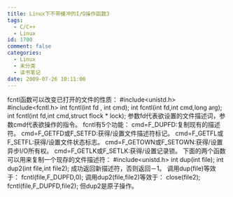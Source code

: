 ```yaml
---
title: Linux下不带缓冲的I/O操作函数3
tags:
  - C/C++
  - Linux
id: 1700
comment: false
categories:
  - Linux
  - 未分类
  - 读书笔记
date: 2009-07-26 10:11:00
---
```


fcntl函数可以改变已打开的文件的性质：
#include<unistd.h>
#include<fcntl.h>
int fcntl(int fd , int cmd);
int fcntl(int fd,int cmd,long arg);
int fcntl(int fd,int cmd,struct flock * lock);
参数fd代表欲设置的文件描述词，参数cmd代表欲操作的指令。
fcntl有5个功能：
cmd=F_DUPFD:复制现有的描述符。
cmd=F_GETFD或F_SETFD:获得/设置文件描述符标记。
cmd=F_GETFL或F_SETFL:获得/设置文件状态标志。
cmd=F_GETOWN或F_SETOWN:获得/设置异步I/O所有权。
cmd=F_GETLK或F_SETLK:获得/设置记录锁。
下面的两个函数可以用来复制一个现存的文件描述符：
#include<unistd.h>
int dup(int file);
int dup2(int file,int file2);
成功返回新描述符，否则返回－1。
调用dup(file)等效于：
fcntl(file,F_DUPFD,0);
调用dup2(file,file2)等效于：
close(file2);
fcntl(file,F_DUPFD,file2);
但dup2是原子操作。